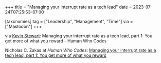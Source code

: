 +++
title = "Managing your interrupt rate as a tech lead"
date = 2023-07-24T07:25:53-07:00

[taxonomies]
tag = ["Leadership", "Management", "Time"]
via = ["Mastodon"]
+++

via [Kevin Stewart](https://hachyderm.io/@kstewart/110764507947888148): Managing your interrupt rate as a tech lead, part 1: You get more of what you reward - Human Who Codes

<!-- more -->

Nicholas C. Zakas at _Human Who Codes:_ [Managing your interrupt rate as a tech lead, part 1: You get more of what you reward](https://humanwhocodes.com/blog/2023/07/managing-interrupt-rate-tech-lead-reward-interruptions/)
